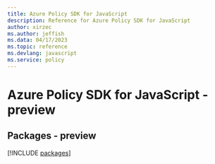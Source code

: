 ```yaml
---
title: Azure Policy SDK for JavaScript
description: Reference for Azure Policy SDK for JavaScript
author: xirzec
ms.author: jeffish
ms.data: 04/17/2023
ms.topic: reference
ms.devlang: javascript
ms.service: policy
---
```

# Azure Policy SDK for JavaScript - preview
## Packages - preview
[!INCLUDE [packages](policy-index.md)]